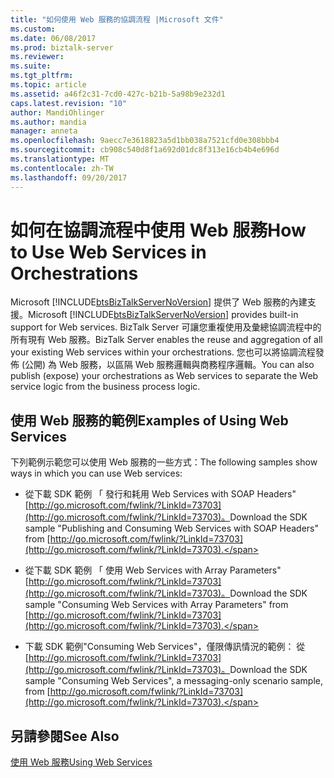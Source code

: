 ```yaml
---
title: "如何使用 Web 服務的協調流程 |Microsoft 文件"
ms.custom: 
ms.date: 06/08/2017
ms.prod: biztalk-server
ms.reviewer: 
ms.suite: 
ms.tgt_pltfrm: 
ms.topic: article
ms.assetid: a46f2c31-7cd0-427c-b21b-5a98b9e232d1
caps.latest.revision: "10"
author: MandiOhlinger
ms.author: mandia
manager: anneta
ms.openlocfilehash: 9aecc7e3618823a5d1bb038a7521cfd0e308bbb4
ms.sourcegitcommit: cb908c540d8f1a692d01dc8f313e16cb4b4e696d
ms.translationtype: MT
ms.contentlocale: zh-TW
ms.lasthandoff: 09/20/2017
---
```

# <a name="how-to-use-web-services-in-orchestrations"></a><span data-ttu-id="62907-102">如何在協調流程中使用 Web 服務</span><span class="sxs-lookup"><span data-stu-id="62907-102">How to Use Web Services in Orchestrations</span></span>
<span data-ttu-id="62907-103">Microsoft [!INCLUDE[btsBizTalkServerNoVersion](../includes/btsbiztalkservernoversion-md.md)] 提供了 Web 服務的內建支援。</span><span class="sxs-lookup"><span data-stu-id="62907-103">Microsoft [!INCLUDE[btsBizTalkServerNoVersion](../includes/btsbiztalkservernoversion-md.md)] provides built-in support for Web services.</span></span> <span data-ttu-id="62907-104">BizTalk Server 可讓您重複使用及彙總協調流程中的所有現有 Web 服務。</span><span class="sxs-lookup"><span data-stu-id="62907-104">BizTalk Server enables the reuse and aggregation of all your existing Web services within your orchestrations.</span></span> <span data-ttu-id="62907-105">您也可以將協調流程發佈 (公開) 為 Web 服務，以區隔 Web 服務邏輯與商務程序邏輯。</span><span class="sxs-lookup"><span data-stu-id="62907-105">You can also publish (expose) your orchestrations as Web services to separate the Web service logic from the business process logic.</span></span>  
  
## <a name="examples-of-using-web-services"></a><span data-ttu-id="62907-106">使用 Web 服務的範例</span><span class="sxs-lookup"><span data-stu-id="62907-106">Examples of Using Web Services</span></span>  
 <span data-ttu-id="62907-107">下列範例示範您可以使用 Web 服務的一些方式：</span><span class="sxs-lookup"><span data-stu-id="62907-107">The following samples show ways in which you can use Web services:</span></span>  
  
-   <span data-ttu-id="62907-108">從下載 SDK 範例 「 發行和耗用 Web Services with SOAP Headers" [http://go.microsoft.com/fwlink/?LinkId=73703](http://go.microsoft.com/fwlink/?LinkId=73703)。</span><span class="sxs-lookup"><span data-stu-id="62907-108">Download the SDK sample "Publishing and Consuming Web Services with SOAP Headers" from [http://go.microsoft.com/fwlink/?LinkId=73703](http://go.microsoft.com/fwlink/?LinkId=73703).</span></span>  
  
-   <span data-ttu-id="62907-109">從下載 SDK 範例 「 使用 Web Services with Array Parameters" [http://go.microsoft.com/fwlink/?LinkId=73703](http://go.microsoft.com/fwlink/?LinkId=73703)。</span><span class="sxs-lookup"><span data-stu-id="62907-109">Download the SDK sample "Consuming Web Services with Array Parameters" from [http://go.microsoft.com/fwlink/?LinkId=73703](http://go.microsoft.com/fwlink/?LinkId=73703).</span></span>  
  
-   <span data-ttu-id="62907-110">下載 SDK 範例"Consuming Web Services"，僅限傳訊情況的範例： 從[http://go.microsoft.com/fwlink/?LinkId=73703](http://go.microsoft.com/fwlink/?LinkId=73703)。</span><span class="sxs-lookup"><span data-stu-id="62907-110">Download the SDK sample "Consuming Web Services", a messaging-only scenario sample, from [http://go.microsoft.com/fwlink/?LinkId=73703](http://go.microsoft.com/fwlink/?LinkId=73703).</span></span>  
  
## <a name="see-also"></a><span data-ttu-id="62907-111">另請參閱</span><span class="sxs-lookup"><span data-stu-id="62907-111">See Also</span></span>  
 [<span data-ttu-id="62907-112">使用 Web 服務</span><span class="sxs-lookup"><span data-stu-id="62907-112">Using Web Services</span></span>](../core/using-web-services.md)
